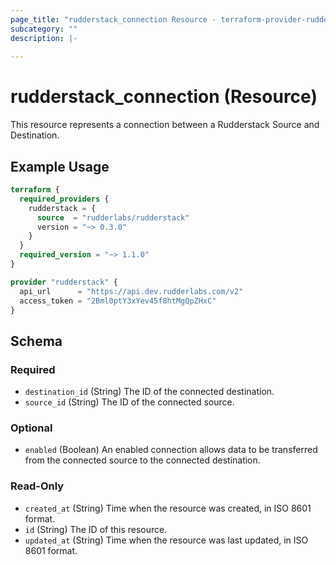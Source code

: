 ```yaml
---
page_title: "rudderstack_connection Resource - terraform-provider-rudderstack"
subcategory: ""
description: |-
  
---
```


# rudderstack_connection (Resource)

This resource represents a connection between a Rudderstack Source and Destination.

## Example Usage

```terraform
terraform {
  required_providers {
    rudderstack = {
      source  = "rudderlabs/rudderstack"
      version = "~> 0.3.0"
    }
  }
  required_version = "~> 1.1.0"
}

provider "rudderstack" {
  api_url      = "https://api.dev.rudderlabs.com/v2"
  access_token = "2Bml0ptY3xYev45f8htMgQpZHxC"
}
```

<!-- schema generated by tfplugindocs -->
## Schema

### Required

- `destination_id` (String) The ID of the connected destination.
- `source_id` (String) The ID of the connected source.

### Optional

- `enabled` (Boolean) An enabled connection allows data to be transferred from the connected source to the connected destination.

### Read-Only

- `created_at` (String) Time when the resource was created, in ISO 8601 format.
- `id` (String) The ID of this resource.
- `updated_at` (String) Time when the resource was last updated, in ISO 8601 format.
